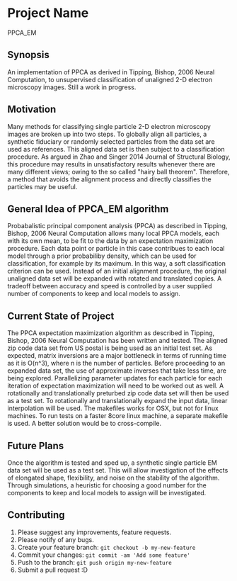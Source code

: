 # Project Name

PPCA_EM

## Synopsis
An implementation of PPCA as derived in Tipping, Bishop, 2006 Neural Computation, to unsupervised classification of unaligned 2-D electron microscopy images. Still a work in progress.

## Motivation



Many methods for classifying single particle 2-D electron microscopy images are broken up into two steps. To globally align all particles, a synthetic fiduciary or randomly selected particles from the data set are used as references. This aligned data set is then subject to a classification procedure. As argued in Zhao and Singer 2014 Journal of Structural Biology, this procedure may results in unsatisfactory results whenever there are many different views; owing to the so called "hairy ball theorem". Therefore, a method that avoids the alignment process and directly classifies the particles may be useful. 

## General Idea of PPCA_EM algorithm
Probabalistic principal component analysis (PPCA) as described in Tipping, Bishop, 2006 Neural Computation allows many local PPCA models, each with its own mean, to be fit to the data by an expectation maximization procedure. Each data point or particle in this case contribues to each local model through a prior probabiliby density, which can be used for classification, for example by its maximum. In this way, a soft classification criterion can be used. Instead of an initial alignment procedure, the original unaligned data set will be expanded with rotated and translated copies. A tradeoff between accuracy and speed is controlled by a user supplied number of components to keep and local models to assign. 

## Current State of Project
The PPCA expectation maximization algorithm as described in Tipping, Bishop, 2006 Neural Computation has been written and tested. The aligned zip code data set from US postal is being used as an initial test set. As expected, matrix inversions are a major bottleneck in terms of running time as it is O(n^3), where n is the number of particles. Before proceeding to an expanded data set, the use of approximate inverses that take less time, are being explored. Parallelizing parameter updates for each particle for each iteration of expectation maximization will need to be worked out as well. A rotationally and translationally preturbed zip code data set will then be used as a test set. To rotationally and translationally expand the input data, linear interpolation will be used. The makefiles works for OSX, but not for linux machines. To run tests on a faster 8core linux machine, a separate makefile is used. A better solution would be to cross-compile. 

## Future Plans
Once the algorithm is tested and sped up, a synthetic single particle EM data set will be used as a test set. This will allow investigation of the effects of elongated shape, flexibility, and noise on the stability of the algorithm. Through simulations, a heuristic for choosing a good number for the components to keep and local models to assign will be investigated. 

## Contributing

1. Please suggest any improvements, feature requests. 
2. Please notify of any bugs. 
2. Create your feature branch: `git checkout -b my-new-feature`
3. Commit your changes: `git commit -am 'Add some feature'`
4. Push to the branch: `git push origin my-new-feature`
5. Submit a pull request :D